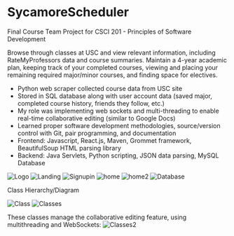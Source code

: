 # SycamoreScheduler
Final Course Team Project for CSCI 201 - Principles of Software Development

Browse through classes at USC and view relevant information, including RateMyProfessors data and course summaries. Maintain a 4-year academic plan, keeping track of your completed courses, viewing and placing your remaining required major/minor courses, and finding space for electives.

- Python web scraper collected course data from USC site
- Stored in SQL database along with user account data (saved major, completed course history, friends they follow, etc.)
- My role was implementing web sockets and multi-threading to enable real-time collaborative editing (similar to Google Docs)
- Learned proper software development methodologies, source/version control with Git, pair programming, and documentation
- Frontend: Javascript, React.js, Maven, Grommet framework, BeautifulSoup HTML parsing library 
- Backend: Java Servlets, Python scripting, JSON data parsing, MySQL Database

<img src="/img/Logo.JPG" alt="Logo"/>

<img src="/img/landingpage.JPG" alt="Landing"/>

<img src="/img/signpage.JPG" alt="Signupin"/>

<img src="/img/homepage.JPG" alt="home"/>

<img src="/img/homepage2.JPG" alt="home2"/>

<img src="/img/DatabaseSchema.JPG" alt="Database"/>

Class Hierarchy/Diagram

<img src="/img/ClassDiagram.JPG" alt="Class"/>

<img src="/img/Classes.JPG" alt="Classes"/>

These classes manage the collaborative editing feature, using multithreading and WebSockets:
<img src="/img/Classes2.JPG" alt="Classes2"/>
